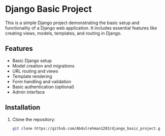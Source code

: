 # Django Basic Project

This is a simple Django project demonstrating the basic setup and functionality of a Django web application. It includes essential features like creating views, models, templates, and routing in Django.

## Features

- Basic Django setup
- Model creation and migrations
- URL routing and views
- Template rendering
- Form handling and validation
- Basic authentication (optional)
- Admin interface

## Installation

1. Clone the repository:

   ```bash
   git clone https://github.com/Abdulrehman1203/django_basic_project.git
